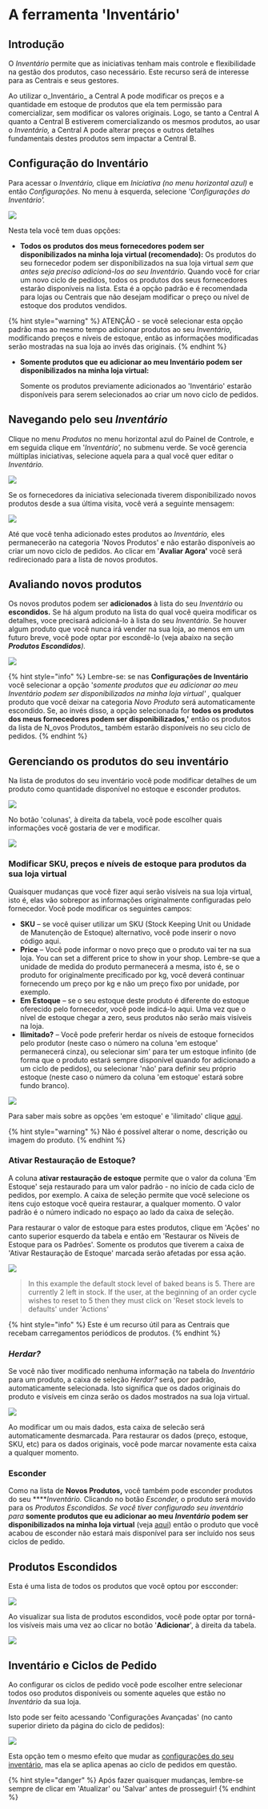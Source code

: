 # A ferramenta 'Inventário'

## Introdução 

O _Inventário_ permite que as iniciativas tenham mais controle e flexibilidade na gestão dos produtos, caso necessário. Este recurso será de interesse para as Centrais e seus gestores.

Ao utilizar o_Inventário_ a Central A pode modificar os preços e a quantidade em estoque de produtos que ela tem permissão para comercializar, sem modificar os valores originais. Logo, se tanto a Central A quanto a Central B estiverem comercializando os mesmos produtos, ao usar o _Inventário,_ a Central A pode alterar preços e outros detalhes fundamentais destes produtos sem impactar a Central B.

## Configuração do Inventário 

Para acessar o _Inventário,_ clique em _Iniciativa \(_no menu horizontal azul_\)_ e então _Configurações._ No menu à esquerda, selecione _'Configurações do Inventário'._

![](../../.gitbook/assets/inventory-settings.png)

Nesta tela você tem duas opções:

* **Todos os produtos dos meus fornecedores podem ser disponibilizados na minha loja virtual \(recomendado\):**   Os produtos do seu fornecedor podem ser disponibilizados na sua loja virtual _sem que antes seja preciso adicioná-los ao seu Inventário_. Quando você for criar um novo ciclo de pedidos, todos os produtos dos seus fornecedores estarão disponíveis na lista. Esta é a opção padrão e é recomendada para lojas ou Centrais que não desejam modificar o preço ou nível de estoque dos produtos vendidos. 

{% hint style="warning" %}
ATENÇÃO - se você selecionar esta opção padrão mas ao mesmo tempo adicionar produtos ao seu _Inventário_, modificando preços e níveis de estoque, então as informações modificadas serão mostradas na sua loja ao invés das originais. 
{% endhint %}

* **Somente produtos que eu adicionar ao meu Inventário podem ser disponibilizados na minha loja virtual:**



  Somente os produtos previamente adicionados ao 'Inventário' estarão disponíveis para serem selecionados ao criar um novo ciclo de pedidos. 

## Navegando pelo seu _Inventário_

Clique no menu _Produtos_ no menu horizontal azul do Painel de Controle, e em seguida clique em '_Inventário',_ no submenu verde. Se você gerencia múltiplas iniciativas, selecione aquela para a qual você quer editar o _Inventário._

![](../../.gitbook/assets/inventory1.jpg)

Se os fornecedores da iniciativa selecionada tiverem disponibilizado novos produtos desde a sua última visita, você verá a seguinte mensagem:

![](../../.gitbook/assets/new-products-alert.png)

Até que você tenha adicionado estes produtos ao _Inventário,_ eles permanecerão na categoria 'Novos Produtos' e não estarão disponíveis ao criar um novo ciclo de pedidos. Ao clicar em '**Avaliar Agora'** você será redirecionado para a lista de novos produtos.

## Avaliando novos produtos

Os novos produtos podem ser **adicionados** à lista do seu _Inventário_ ou **escondidos.**  Se há algum produto na lista do qual você queira modificar os detalhes, voce precisará adicioná-lo à lista do seu _Inventário._ Se houver algum produto que você nunca irá vender na sua loja, ao menos em um futuro breve, você pode optar por escondê-lo \(veja abaixo na seção _**Produtos Escondidos**\)._

![](../../.gitbook/assets/new-products.png)

{% hint style="info" %}
Lembre-se: se nas **Configurações de Inventário** você selecionar a opção '_somente produtos que eu adicionar ao meu Inventário podem ser disponibilizados na minha loja virtual' ,_ qualquer produto que você deixar na categoria _Novo Produto_ será automaticamente escondido. Se, ao invés disso, a opção selecionada for **todos os produtos dos meus fornecedores podem ser disponibilizados,'** então os produtos  da  lista de N_ovos Produtos_ também estarão disponíveis no seu ciclo de pedidos.
{% endhint %}

## Gerenciando os produtos do seu inventário

Na lista de produtos do seu inventário você pode modificar detalhes de um produto como quantidade disponível no estoque e esconder produtos. 

![](../../.gitbook/assets/viewing-inventory-settings.png)

No botão 'colunas', à direita da tabela, você pode escolher quais informações você gostaria de ver e modificar.

![](../../.gitbook/assets/columns-1.png)

### Modificar SKU, preços e níveis de estoque para produtos da sua loja virtual 

Quaisquer mudanças que você fizer aqui serão visíveis na sua loja virtual, isto é, elas vão sobrepor as informações originalmente configuradas pelo fornecedor. Você pode modificar  os seguintes campos:



* **SKU** – se você quiser utilizar um SKU \(Stock Keeping Unit ou Unidade de Manutenção de Estoque\) alternativo, você pode inserir o novo código aqui.
* **Price** – Você pode informar o novo preço que o produto vai ter na sua loja. You can set a different price to show in your shop. Lembre-se que a unidade de medida do produto permanecerá a mesma, isto é, se o produto for originalmente precificado por kg, você deverá continuar fornecendo um preço por kg e não um preço fixo por unidade, por exemplo. 
* **Em Estoque** – se o seu estoque deste produto é diferente do estoque oferecido pelo fornecedor, você pode indicá-lo aqui. Uma vez que o nível de estoque chegar a zero, seus produtos não serão mais visíveis na loja. 
* **Ilimitado?** – Você pode preferir herdar os níveis de estoque fornecidos pelo produtor \(neste caso o número na coluna 'em estoque' permanecerá cinza\), ou selecionar sim'  para ter um estoque infinito \(de forma que o produto estará sempre disponível quando for adicionado a um ciclo de pedidos\), ou selecionar 'não' para definir seu próprio estoque \(neste caso o número da coluna 'em estoque' estará sobre fundo branco\). 

![](../../.gitbook/assets/inventorystock.jpg)

Para saber mais sobre as opções 'em estoque' e 'ilimitado' clique [aqui](https://app.gitbook.com/@ofn-brasil/s/guide-ofn/~/drafts/-M7Xcp8ywgpUeWeluDdf/recursos-basicos/products-1/products#adding-products/@drafts). 

{% hint style="warning" %}
Não é possível alterar o nome, descrição ou imagem do produto.
{% endhint %}

### Ativar Restauração de Estoque?

A coluna **ativar restauração de estoque** permite que o valor da coluna 'Em Estoque' seja restaurado para um valor padrão - no início de cada ciclo de pedidos, por exemplo. A caixa de seleção permite que você selecione os itens cujo estoque você queira restaurar, a qualquer momento. O valor padrão é o número indicado no espaço ao lado da caixa de seleção.

Para restaurar o valor de estoque para estes produtos, clique em 'Ações' no canto superior esquerdo da tabela e então em 'Restaurar os Níveis de Estoque para os Padrões'. Somente os produtos que tiverem a caixa de 'Ativar Restauração de Estoque' marcada serão afetadas por essa ação.

![](../../.gitbook/assets/inventorystockreset.jpg)

> In this example the default stock level of baked beans is 5. There are currently 2 left in stock. If the user, at the beginning of an order cycle wishes to reset to 5 then they must click on 'Reset stock levels to defaults' under 'Actions'

{% hint style="info" %}
Este é um recurso útil para as Centrais que recebam carregamentos periódicos de produtos.
{% endhint %}

### _Herdar?_

Se você não tiver modificado nenhuma informação na tabela do _Inventário_ para um produto, a caixa de seleção _Herdar?_ será, por padrão, automaticamente selecionada. Isto significa que os dados originais do produto e visíveis em cinza serão os dados mostrados na sua loja virtual.

![](../../.gitbook/assets/inventoryinherit.jpg)

Ao modificar um ou mais dados, esta caixa de selecão será automaticamente desmarcada. Para restaurar os dados \(preço, estoque, SKU, etc\) para os dados originais, você pode marcar novamente esta caixa a qualquer momento. 

### Esconder

Como na lista de **Novos Produtos,** você também pode esconder produtos do seu ****_Inventário._ Clicando no botão _Esconder,_ o produto será movido para os _Produtos Escondidos. Se você tiver configurado seu inventário para_ **somente produtos que eu adicionar ao meu** _**Inventário**_ **podem ser disponibilizados na minha loja virtual** \(veja [aqui](https://app.gitbook.com/@ofn-brasil/s/guide-ofn/~/drafts/-M7Xcp8ywgpUeWeluDdf/recursos-basicos/products-1/inventory-tool#profile-settings-for-the-inventory/@drafts)\) então o produto que você acabou de esconder não estará mais disponível para ser incluído nos seus ciclos de pedido. 

## Produtos Escondidos

Esta é uma lista de todos os produtos que você optou por escconder:

![](../../.gitbook/assets/hidden-products.png)

Ao visualizar sua lista de produtos escondidos, você pode optar por torná-los visíveis mais uma vez ao clicar no botão '**Adicionar**', à direita da tabela.

![](../../.gitbook/assets/inventoryhidden.jpg)

## Inventário e Ciclos de Pedido

Ao configurar os ciclos de pedido você pode escolher entre selecionar todos oso produtos disponíveis ou somente aqueles que estão no _Inventário_ da sua loja.

Isto pode ser feito acessando 'Configurações Avançadas' \(no canto superior dirieto da página do ciclo de pedidos\):

![](../../.gitbook/assets/advanced-oc-settings.png)

Esta opção tem o mesmo efeito que mudar as [configurações do seu inventário](https://app.gitbook.com/@ofn-brasil/s/guide-ofn/~/drafts/-M7Xcp8ywgpUeWeluDdf/recursos-basicos/products-1/inventory-tool#profile-settings-for-the-inventory/@drafts), mas ela se aplica apenas ao ciclo de pedidos em questão.

{% hint style="danger" %}
Após fazer quaisquer mudanças, lembre-se sempre de clicar em 'Atualizar' ou 'Salvar' antes de prosseguir! 
{% endhint %}

